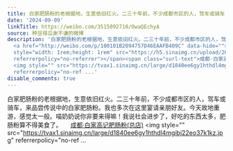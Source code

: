 ```yaml
---
title: 白家肥肠粉的老根据地，生意依旧红火。二三十年前，不少成都市区的人，驾车或骑车，来品尝传说中的白家肥肠粉。我也多次在这里宴请亲朋好友。今天故地重游，感觉...
date: '2024-09-09'
linkTitle: https://weibo.com/3515092710/OwaQEchyA
source: 种豆得瓜谢不谦的微博
description: '白家肥肠粉的老根据地，生意依旧红火。二三十年前，不少成都市区的人，驾车或骑车，来品尝传说中的白家肥肠粉。我也多次在这里宴请亲朋好友。今天故地重游，感觉太一般。喵奶奶说你非要来得嘛！我说社会进步了，好吃的东西太多，肥肠粉算不得美食了。
  <a href="http://weibo.com/p/100101B2094757D46EAAFB409C" data-hide=""><span class="url-icon"><img
  style="width: 1rem;height: 1rem" src="https://h5.sinaimg.cn/upload/2015/09/25/3/timeline_card_small_location_default.png"
  referrerpolicy="no-referrer"></span><span class="surl-text">成都·白家高记肥肠粉(总店)</span></a>
  <img style="" src="https://tvax1.sinaimg.cn/large/d1840ee6gy1hthdl4mgibj22eo37k1kz.jpg"
  referrerpolicy="no-ref ...'
disable_comments: true
---
```

白家肥肠粉的老根据地，生意依旧红火。二三十年前，不少成都市区的人，驾车或骑车，来品尝传说中的白家肥肠粉。我也多次在这里宴请亲朋好友。今天故地重游，感觉太一般。喵奶奶说你非要来得嘛！我说社会进步了，好吃的东西太多，肥肠粉算不得美食了。 <a href="http://weibo.com/p/100101B2094757D46EAAFB409C" data-hide=""><span class="url-icon"><img style="width: 1rem;height: 1rem" src="https://h5.sinaimg.cn/upload/2015/09/25/3/timeline_card_small_location_default.png" referrerpolicy="no-referrer"></span><span class="surl-text">成都·白家高记肥肠粉(总店)</span></a> <img style="" src="https://tvax1.sinaimg.cn/large/d1840ee6gy1hthdl4mgibj22eo37k1kz.jpg" referrerpolicy="no-ref ...